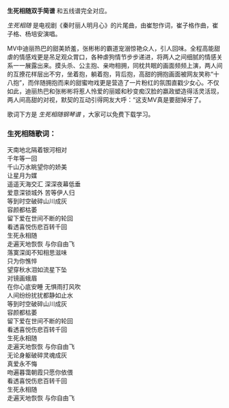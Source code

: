 

**生死相随双手简谱** 和五线谱完全对应。

_生死相随_ 是电视剧《秦时丽人明月心》的片尾曲，由崔恕作词，崔子格作曲，崔子格、杨培安演唱。

MV中迪丽热巴的甜美娇羞，张彬彬的霸道宠溺惊艳众人，引人回味。全程高能甜虐的情感戏更是吊足观众胃口，各种虐狗情节步步递进，将两人之间细腻的情感关系一一展露出来。摸头杀、公主抱、亲吻相拥，同枕共眠的画面频频上演，两人间的互撩花样层出不穷，坐着抱，躺着抱，背后抱，高甜的拥抱画面被网友笑称“十八抱”，而伴随拥抱而来的甜蜜吻戏更是营造了一片粉红的氛围直戳少女心。不仅如此，迪丽热巴和张彬彬将惹人怜爱的丽姬和秒变痴汉脸的嬴政塑造得活灵活现，两人间高甜的对视，默契的互动引得网友大呼：“这支MV真是要甜掉牙了。

歌词下方是 _生死相随钢琴谱_ ，大家可以免费下载学习。

### 生死相随歌词：

天南地北隔着银河相对  
千年等一回  
千山万水眺望你的娇美  
让星月为媒  
遥遥天海交汇 深深夜幕低垂  
爱意深锁城外 苦等伊人归  
等到时空破碎山川成灰  
容颜都枯萎  
留下爱在世间不断的轮回  
看透喜悦伤悲百转千回  
生死永相随  
走遍天地恢恢 与你自由飞  
落寞深闺不知相思滋味  
只为你憔悴  
望穿秋水泪如流星下坠  
对镜画蛾眉  
在你心底安睡 无惧雨打风吹  
人间纷纷扰扰都静如止水  
等到时空破碎山川成灰  
容颜都枯萎  
留下爱在世间不断的轮回  
看透喜悦伤悲百转千回  
生死永相随  
走遍天地恢恢 与你自由飞  
无论身躯破碎灵魂成灰  
真爱永不悔  
吻遍暮霭朝霞只愿你依偎  
看透喜悦伤悲百转千回  
生死永相随  
走遍天地恢恢 与你自由飞

